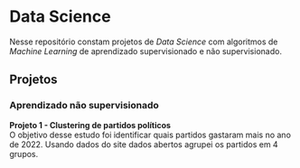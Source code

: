 # Data Science

Nesse repositório constam projetos de *Data Science* com algoritmos de *Machine Learning* de aprendizado supervisionado e não supervisionado.

## Projetos

### Aprendizado não supervisionado

**Projeto 1 - Clustering de partidos políticos**<br>
O objetivo desse estudo foi identificar quais partidos gastaram mais no ano de 2022. Usando dados do site <a ref="https://dadosabertos.camara.leg.br/swagger/api.html#staticfile">dados abertos</a> agrupei os partidos em 4 grupos.


